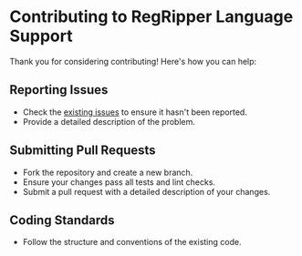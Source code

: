 # Contributing to RegRipper Language Support

Thank you for considering contributing! Here's how you can help:

## Reporting Issues
- Check the [existing issues](https://github.com/your-username/regripper-vscode-syntax/issues) to ensure it hasn't been reported.
- Provide a detailed description of the problem.

## Submitting Pull Requests
- Fork the repository and create a new branch.
- Ensure your changes pass all tests and lint checks.
- Submit a pull request with a detailed description of your changes.

## Coding Standards
- Follow the structure and conventions of the existing code.
